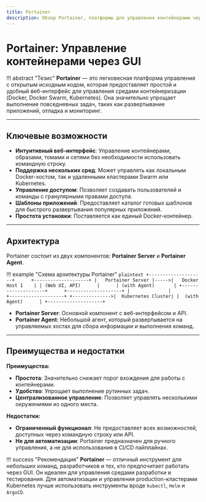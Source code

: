 ```yaml
---
title: Portainer
description: Обзор Portainer, платформы для управления контейнерами через веб-интерфейс.
---
```


# Portainer: Управление контейнерами через GUI

!!! abstract "Тезис"
    **Portainer** — это легковесная платформа управления с открытым исходным кодом, которая предоставляет простой и удобный веб-интерфейс для управления средами контейнеризации (Docker, Docker Swarm, Kubernetes). Она значительно упрощает выполнение повседневных задач, таких как развертывание приложений, отладка и мониторинг.

---

## Ключевые возможности

-   **Интуитивный веб-интерфейс**: Управление контейнерами, образами, томами и сетями без необходимости использовать командную строку.
-   **Поддержка нескольких сред**: Может управлять как локальным Docker-хостом, так и удаленными кластерами Swarm или Kubernetes.
-   **Управление доступом**: Позволяет создавать пользователей и команды с гранулярными правами доступа.
-   **Шаблоны приложений**: Предоставляет каталог готовых шаблонов для быстрого развертывания популярных приложений.
-   **Простота установки**: Поставляется как единый Docker-контейнер.

---

## Архитектура

Portainer состоит из двух компонентов: **Portainer Server** и **Portainer Agent**.

!!! example "Схема архитектуры Portainer"
    ```plaintext
    +--------------------+      +--------------------+
    |   Portainer Server |----->|   Docker Host 1    |
    | (Web UI, API)      |      | (with Agent)       |
    +--------------------+      +--------------------+
            |             
            |               +--------------------+
            +-------------->|  Kubernetes Cluster|
                            |  (with Agent)      |
                            +--------------------+
    ```

-   **Portainer Server**: Основной компонент с веб-интерфейсом и API.
-   **Portainer Agent**: Небольшой агент, который развертывается на управляемых хостах для сбора информации и выполнения команд.

---

## Преимущества и недостатки

**Преимущества:**
-   **Простота**: Значительно снижает порог вхождения для работы с контейнерами.
-   **Удобство**: Упрощает выполнение рутинных задач.
-   **Централизованное управление**: Позволяет управлять несколькими окружениями из одного места.

**Недостатки:**
-   **Ограниченный функционал**: Не предоставляет всех возможностей, доступных через командную строку или API.
-   **Не для автоматизации**: Portainer предназначен для ручного управления, а не для использования в CI/CD пайплайнах.

!!! success "Рекомендация"
    **Portainer** — отличный инструмент для небольших команд, разработчиков и тех, кто предпочитает работать через GUI. Он идеален для управления средами разработки и тестирования. Для автоматизации и управления production-кластерами Kubernetes лучше использовать инструменты вроде `kubectl`, `Helm` и `ArgoCD`.
